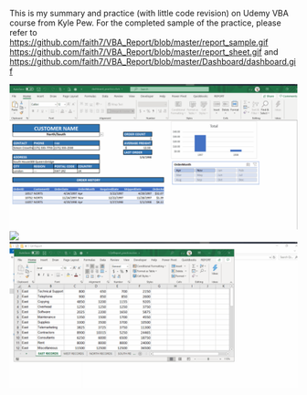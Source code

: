 This is my summary and practice (with little code revision) on Udemy VBA course from Kyle Pew.
For the completed sample of the practice, 
please refer to https://github.com/faith7/VBA_Report/blob/master/report_sample.gif  
https://github.com/faith7/VBA_Report/blob/master/report_sheet.gif
and https://github.com/faith7/VBA_Report/blob/master/Dashboard/dashboard.gif


![](https://github.com/faith7/VBA_Report/blob/master/Dashboard/dashboard.gif)
![](https://github.com/faith7/VBA_Report/blob/master/report_sample.gif )
![](https://github.com/faith7/VBA_Report/blob/master/report_sheet.gif)
